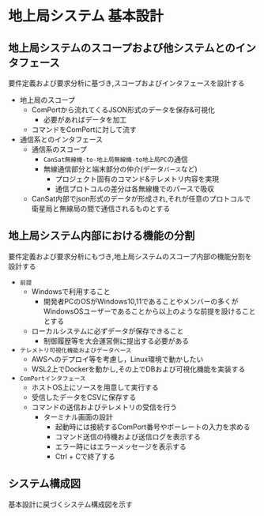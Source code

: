 # 地上局システム 基本設計

## 地上局システムのスコープおよび他システムとのインタフェース
要件定義および要求分析に基づき,スコープおよびインタフェースを設計する

- 地上局のスコープ
    - ComPortから流れてくるJSON形式のデータを保存&可視化
        - 必要があればデータを加工
    - コマンドをComPortに対して流す
- 通信系とのインタフェース
    - 通信系のスコープ
        - `CanSat無線機-to-地上局無線機-to地上局PC`の通信
        - 無線通信部分と端末部分の仲介(データ`パース`など)
            - プロジェクト固有のコマンド&テレメトリ内容を実現
            - 通信プロトコルの差分は各無線機でのパースで吸収 
    - CanSat内部でjson形式のデータが形成され,それが任意のプロトコルで衛星局と無線局の間で通信されるものとする

## 地上局システム内部における機能の分割
要件定義および要求分析にもづき,地上局システムのスコープ内部の機能分割を設計する

- `前提`
    - Windowsで利用すること
        - 開発者PCのOSがWindows10,11であることやメンバーの多くがWindowsOSユーザーであることから以上のような前提を設けることとする
    - ローカルシステムに必ずデータが保存できること 
        - 制御履歴等を大会運営側に提出する必要がある 
- `テレメトリ可視化機能およびデータベース`
    - AWSへのデプロイ等を考慮し，Linux環境で動かしたい
    - WSL2上でDockerを動かし,その上でDBおよび可視化機能を実装する
- `ComPortインタフェース`
    - ホストOS上にソースを用意して実行する
    - 受信したデータをCSVに保存する
    - コマンドの送信およびテレメトリの受信を行う
        - ターミナル画面の設計
            - 起動時には接続するComPort番号やボーレートの入力を求める
            - コマンド送信の待機および送信ログを表示する
            - エラー時にはエラーメッセージを表示する
            - Ctrl + Cで終了する

## システム構成図
基本設計に戻づくシステム構成図を示す